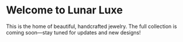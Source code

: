 # Welcome to Lunar Luxe

This is the home of beautiful, handcrafted jewelry. The full collection is coming soon—stay tuned for updates and new designs!
